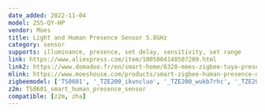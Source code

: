```yaml
---
date_added: 2022-11-04
model: ZSS-QY-HP
vendor: Moes
title: Light and Human Presence Sensor 5.8GHz
category: sensor
supports: illuminance, presence, set delay, sensitivity, set range
link: https://www.aliexpress.com/item/1005004148507209.html
link2: https://www.domadoo.fr/en/smart-home/6328-moes-zigbee-tuya-presence-detector-radar-technology.html
mlink: https://www.moeshouse.com/products/smart-zigbee-human-presence-detector-pir-mmwave-radar-detection-sensor-ceiling-mount?variant=39946880057425
zigbeemodel: ['TS0601', '_TZE200_ikvncluo', '_TZE200_wukb7rhc', '_TZE200_holel4dk','_TZE200_sgpeacqp']
z2m: TS0601_smart_human_presence_sensor
compatible: [z2m, zha]
---
```

